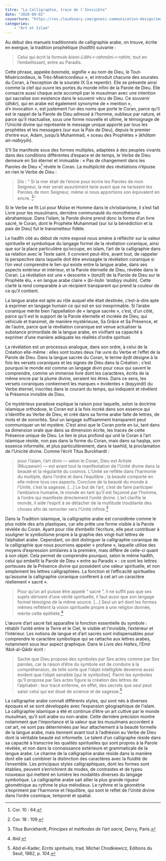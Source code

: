 ```yaml
---
titre: "La Calligraphie, trace de l'Invisible"
date: "2020-09-02"
couverture: "https://res.cloudinary.com/genesi-communication-design/image/upload/v1606251628/ihei/couvertures/images_jfucyj.jpg"
categories: 
    - "Art et Islam"
---
```


Au début des manuels traditionnels de calligraphie arabe, on trouve, écrite en exergue, la tradition prophétique (*hadîth*) suivante&nbsp;: 
> Celui qui écrit la formule *bismi-Llâhi-r-rahmâni-r-rahîm*, tout en l’embellissant, entre au Paradis.

Cette phrase, appelée *basmala*, signifie «&nbsp;au nom de Dieu, le Tout-Miséricordieux, le Très-Miséricordieux&nbsp;», et introduit chacune des sourates du Coran, à l’exception de la sourate IX (Le repentir). Elle se présente ainsi comme la clef qui ouvre les portes du monde infini de la Parole de Dieu. Elle consacre aussi chaque acte accompli par le musulman avec une intention qui sacralise son existence dans le souvenir vécu de Dieu. Ce souvenir (*dhikr*), qui en arabe est également synonyme de «&nbsp;mention&nbsp;», d’«&nbsp;invocation&nbsp;», est justement l’un des noms que porte le Coran, parce qu’il est le rappel de la Parole de Dieu adressé à l’homme, oublieux par nature, et parce qu’il réactualise, sous une forme nouvelle et ultime, le témoignage de l’Unicité divine qui représente le message unique apporté par tous les prophètes et les messagers (sur eux la Paix de Dieu), depuis le premier d’entre eux, Adam, jusqu’à Muhammad, «&nbsp;sceau des Prophètes&nbsp;» (*khâtam an-nabiyyîn*).

S’Il Se manifeste sous des formes multiples, adaptées à des peuples vivants dans des conditions différentes d’espace et de temps, le Verbe de Dieu demeure en Soi éternel et immuable&nbsp;: «&nbsp;Pas de changement dans les Paroles de Dieu&nbsp;»[^1] révèle le Coran. La multiplicité des révélations n’épuise en rien le Verbe de Dieu&nbsp;: 
> Dis&nbsp;: “&nbsp;Si la mer était de l’encre pour écrire les Paroles de mon Seigneur, la mer serait assurément tarie avant que ne tarissent les Paroles de mon Seigneur, même si nous apportions son équivalent en encre.&nbsp;[^2]”

Si le Verbe se fit Loi pour Moïse et Homme dans le christianisme, il s’est fait Livre pour les musulmans, dernière communauté du monothéisme abrahamique. Dans l’islam, la Parole divine prend donc la forme d’un livre sacré, le Coran, dont le Prophète Muhammad (sur lui la bénédiction et la paix de Dieu) fut le transmetteur fidèle.

Le hadîth cité au début de notre exposé nous amène à réfléchir sur la valeur spirituelle et symbolique du langage formel de la révélation coranique, ainsi que sur la place particulière qu’occupe, en islam, l’art de la calligraphie dans sa relation avec le Texte saint. Il convient peut-être, avant tout, de rappeler la perspective dans laquelle doit être envisagée la révélation coranique si l’on veut comprendre le lien qui existe entre la langue arabe, dans ses aspects extérieur et intérieur, et la Parole éternelle de Dieu, révélée dans le Coran. La révélation est une «&nbsp;descente&nbsp;» (*tanzîl*) de la Parole de Dieu sur le Prophète élu, «&nbsp;en langue arabe claire&nbsp;» (*bi-lisân ‘arabiyy mubîn*). Cette clarté la rend comparable à un récipient transparent qui prend la couleur de ce qu’il contient. 

La langue arabe est apte au rôle auquel elle était destinée, c’est-à-dire apte à exprimer en langage humain ce qui est en soi inexprimable. Si l’arabe coranique mérite bien l’appellation de «&nbsp;langue sacrée&nbsp;», c’est, d’un côté, parce qu’il est le support de la Parole éternelle et incréée de Dieu, qui véhicule et transmet, de manière mystérieuse, Sa Grâce et Sa Présence, et de l’autre, parce que la révélation coranique est venue actualiser la substance primordiale de la langue arabe, en vivifiant sa capacité à exprimer d’une manière adéquate les réalités d’ordre spirituel.

La révélation est un processus analogue, dans son ordre, à celui de la Création elle-même&nbsp;: elles sont toutes deux l’&oelig;&nbsp;uvre du Verbe et l’effet de la Parole de Dieu. Dans la langue sacrée du Coran, le terme *âyât* désigne à la fois les versets coraniques et les signes de Dieu dans la Création&nbsp;; c’est pourquoi le monde est comme un langage divin pour ceux qui savent le comprendre, comme un immense livre dont les caractères, écrits de la même encre par la plume divine, seraient les êtres. Dans ce sens, les versets coraniques contiennent les marques «&nbsp;évidentes&nbsp;» (*bayyinât*) du Verbe éternel, inscrites dans le courant du temps, qui indiquent et révèlent la Présence invisible de Dieu. 

Ce mystérieux paradoxe explique la raison pour laquelle, selon la doctrine islamique orthodoxe, le Coran est à la fois incréé dans son essence qui s’identifie au Verbe de Dieu, et créé dans sa forme arabe faite de lettres, de mots et de sonorités. Seul un langage suffisamment transparent peut communiquer un tel mystère. C’est ainsi que le Coran porte en lui, tant dans sa dimension orale que dans sa dimension écrite, les traces de cette Présence unique de Dieu. Le lien le plus profond qui unit le Coran à l’art islamique réside, non pas dans la forme du Coran, mais dans sa haqîqa, son essence informelle, et plus particulièrement, dans le tawhîd, la proclamation de l’Unicité divine. Comme l’écrit Titus Burckhardt&nbsp;: 

> pour l’islam, l’art divin —&nbsp;selon le Coran, Dieu est Artiste (Muçawwir)&nbsp;— est avant tout la manifestation de l’Unité divine dans la beauté et la régularité du cosmos. L’Unité se reflète dans l’harmonie du multiple, dans l’ordre et dans l’équilibre&nbsp;; la beauté comporte en elle-même tous ces aspects. Conclure de la beauté du monde à l’Unité, c’est la sagesse. […] Le but de l’art, c’est de faire participer l’ambiance humaine, le monde en tant qu’il est façonné par l’homme, à l’ordre qui manifeste directement l’unité divine. L’art clarifie le monde, il aide l’esprit à se détacher de la multitude troublante des choses afin de remonter vers l’Unité infinie.[^3]

Dans la Tradition islamique, la calligraphie arabe est considérée comme le plus noble des arts plastiques, car elle prête une forme visible à la Parole révélée du Coran. Ayant pour rôle d’embellir l’écriture, elle peut contribuer à souligner le symbolisme propre à la graphie des vingt-huit lettres de l’alphabet arabe. Cependant, on doit distinguer la calligraphie coranique de la calligraphie que nous pourrions appeler «&nbsp;profane&nbsp;», laquelle utilise des moyens d’expression similaires à la première, mais diffère de celle-ci quant à son objet. Cela permet de comprendre pourquoi, selon le même hadîth, celui qui embellit la Parole de Dieu «&nbsp;entre au Paradis&nbsp;»&nbsp;: ce sont les lettres porteuses de la Présence divine qui possèdent une valeur spirituelle, et non simplement les lettres calligraphiées. La fonction et l’efficacité spirituelles qu’assume la calligraphie coranique confèrent à cet art un caractère réellement «&nbsp;sacré&nbsp;». 

> Pour qu’un art puisse être appelé “&nbsp;sacré&nbsp;”, il ne suffit pas que ses sujets dérivent d’une vérité spirituelle, il faut aussi que son langage formel témoigne de la même source. […] Seul un art dont les formes mêmes reflètent la vision spirituelle propre à une religion donnée, mérite cette épithète.[^4]

L’&oelig;uvre d’art sacré fait apparaître la fonction essentielle du symbole&nbsp;: rétablir l’unité entre la Terre et le Ciel, le visible et l’invisible, l’extérieur et l’intérieur. Les notions de langue et d’art sacrés sont indispensables pour comprendre le caractère symbolique qui se rattache aux lettres arabes, notamment sous leur aspect graphique. Dans le *Livre des Haltes*, l’Emir ‘Abd-al-Qâdir écrit&nbsp;: 

> Sache que Dieu propose des symboles par Ses actes comme par Ses paroles, car la raison d’être du symbole est de conduire à la compréhension, de telle sorte que l’objet intelligible devienne aussi évident que l’objet sensible [qui le symbolise]. Parmi les symboles qu’Il propose par Ses actes figure la création des lettres de l’alphabet&nbsp;: leur tracé enferme, en effet, des secrets que seul peut saisir celui qui est doué de science et de sagesse.[^5]

La calligraphie arabe connaît différents styles, qui sont nés à diverses époques et se sont développés avec l’expansion géographique de l’islam. La calligraphie islamique a été et continue d’être un art cultivé par le monde musulman, qu’il soit arabe ou non-arabe. Cette dernière précision montre notamment que l’importance et la valeur que les musulmans accordent à cet art, ne sont pas déterminées par leur attachement à la beauté formelle de la langue arabe, mais tiennent avant tout à l’adhésion au Verbe de Dieu dont la véritable beauté est informelle. Le talent d’un calligraphe réside dans sa capacité à transcrire les qualités spirituelles qui sont propres à la Parole révélée, et non dans la connaissance extérieure et grammaticale de la langue arabe. Le charme de la calligraphie arabe réside dans la manière dont elle sait combiner la distinction des caractères avec la fluidité de l’ensemble. Les principaux styles calligraphiques, dont les formes sont établies, peuvent s’enrichirent de modes, de contrastes et de types nouveaux qui mettent en lumière les modalités diverses du langage symbolique. La calligraphie arabe sait allier la plus grande rigueur géométrique au rythme le plus mélodieux. Le rythme et la géométrie s’expriment par l’harmonie et l’équilibre, qui sont le reflet de l’Unité divine dans l’ordre cosmique, temporel et spatial.

[^1]: Cor. 10&nbsp;: 64.
[^2]: Cor. 18&nbsp;: 109.
[^3]: Titus Burckhardt, *Principes et méthodes de l’art sacré*, Dervy, Paris.
[^4]: *Ibid*.
[^5]: Abd el-Kader, *Ecrits spirituels*, trad. Michel Chodkiewicz, Editions du Seuil, 1982, p. 104.
